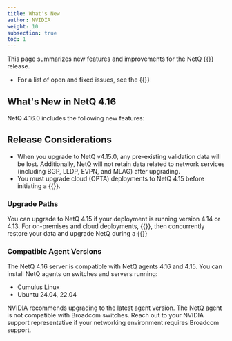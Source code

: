 ```yaml
---
title: What's New
author: NVIDIA
weight: 10
subsection: true
toc: 1
---
```


This page summarizes new features and improvements for the NetQ {{<version>}} release. 

- For a list of open and fixed issues, see the {{<link title="NVIDIA NetQ 4.16 Release Notes" text="release notes">}}

## What's New in NetQ 4.16

NetQ 4.16.0 includes the following new features:



## Release Considerations

- When you upgrade to NetQ v4.15.0, any pre-existing validation data will be lost. Additionally, NetQ will not retain data related to network services (including BGP, LLDP, EVPN, and MLAG) after upgrading.
- You must upgrade cloud (OPTA) deployments to NetQ 4.15 before initiating a {{<link title="Switch Management/#switch-discovery" text="switch discovery">}}.

### Upgrade Paths

You can upgrade to NetQ 4.15 if your deployment is running version 4.14 or 4.13. For on-premises and cloud deployments, {{<link title="Back Up and Restore NetQ" text="back up your NetQ data">}}, then concurrently restore your data and upgrade NetQ during a {{<link title="Install the NetQ System" text="new NetQ 4.15 installation">}}


### Compatible Agent Versions

The NetQ 4.16 server is compatible with NetQ agents 4.16 and 4.15. You can install NetQ agents on switches and servers running:

- Cumulus Linux 
- Ubuntu 24.04, 22.04

NVIDIA recommends upgrading to the latest agent version. The NetQ agent is not compatible with Broadcom switches. Reach out to your NVIDIA support representative if your networking environment requires Broadcom support.